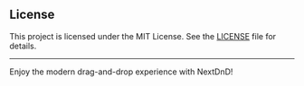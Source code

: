 


## License

This project is licensed under the MIT License. See the [LICENSE](LICENSE) file for details.

---

Enjoy the modern drag-and-drop experience with NextDnD!


